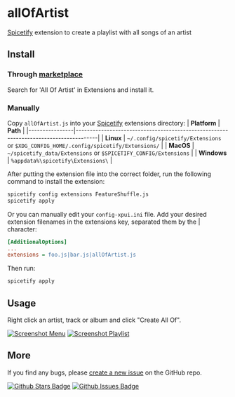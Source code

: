 # allOfArtist
[Spicetify](https://github.com/khanhas/spicetify-cli) extension to create a playlist with all songs of an artist

## Install
### Through [marketplace](https://github.com/spicetify/spicetify-marketplace)
Search for 'All Of Artist' in Extensions and install it.

### Manually
Copy `allOfArtist.js` into your [Spicetify](https://github.com/khanhas/spicetify-cli) extensions directory:
| **Platform**   | **Path**                                                                             |
|----------------|--------------------------------------------------------------------------------------|
| **Linux**      | `~/.config/spicetify/Extensions` or `$XDG_CONFIG_HOME/.config/spicetify/Extensions/` |
| **MacOS**      | `~/spicetify_data/Extensions` or `$SPICETIFY_CONFIG/Extensions`                      |
| **Windows**    | `%appdata%\spicetify\Extensions\`                                                    |

After putting the extension file into the correct folder, run the following command to install the extension:

```sh
spicetify config extensions FeatureShuffle.js
spicetify apply
```

Or you can manually edit your `config-xpui.ini` file. Add your desired extension filenames in the extensions key, separated them by the | character:

```ini
[AdditionalOptions]
...
extensions = foo.js|bar.js|allOfArtist.js
```

Then run:

```sh
spicetify apply
```

## Usage
Right click an artist, track or album and click "Create All Of".

[![Screenshot Menu](screenshot.png)](https://raw.githubusercontent.com/P4lmeiras/allOfArtist/main/allOfArtistMenu.png)
[![Screenshot Playlist](screenshot.png)](https://raw.githubusercontent.com/P4lmeiras/allOfArtist/main/allOfArtistModal.png)

## More

If you find any bugs, please [create a new issue](https://github.com/P4lmeiras/allOfArtistissues/new) on the GitHub repo.

[![Github Stars Badge](https://img.shields.io/github/stars/P4lmeiras/allOfArtist?logo=github&style=flat&color=yellow)](https://github.com/P4lmeiras/allOfArtist/)
[![Github Issues Badge](https://img.shields.io/github/issues/P4lmeiras/allOfArtist?logo=github&style=flat&color=green)](https://github.com/P4lmeiras/allOfArtist/issues)
